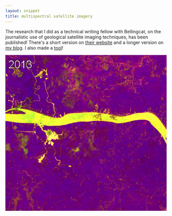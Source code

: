 ```yaml
---
layout: snippet
title: multispectral satellite imagery
---
```


The research that I did as a technical writing fellow with Bellingcat, on the journalistic use of geological satellite imaging techniques, has been published! There's a short version on [their website](https://www.bellingcat.com/resources/2025/01/10/satellite-imagery-bands-guide/) and a longer version on [my blog](https://soup.agnescameron.info/2025/01/10/satellite.html). I also made a [tool](https://bellingcat-ee.projects.earthengine.app/view/multispectral-satellite-imagery-explorer)!

![tayan](/assets/img/bellingcat/tayan-new-kaolin-br.gif)
